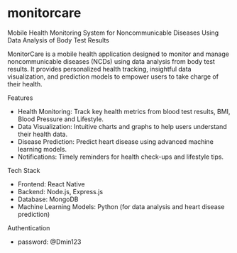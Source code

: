 # monitorcare

Mobile Health Monitoring System for Noncommunicable Diseases Using Data Analysis of Body Test Results

MonitorCare is a mobile health application designed to monitor and manage noncommunicable diseases (NCDs) using data analysis from body test results. It provides personalized health tracking, insightful data visualization, and prediction models to empower users to take charge of their health.

Features
- Health Monitoring: Track key health metrics from blood test results, BMI, Blood Pressure and Lifestyle.
- Data Visualization: Intuitive charts and graphs to help users understand their health data.
- Disease Prediction: Predict heart disease using advanced machine learning models.
- Notifications: Timely reminders for health check-ups and lifestyle tips.

Tech Stack
- Frontend: React Native
- Backend: Node.js, Express.js
- Database: MongoDB
- Machine Learning Models: Python (for data analysis and heart disease prediction)

Authentication
- password: @Dmin123 